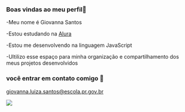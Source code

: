 ### Boas vindas ao meu perfil👋

-Meu nome é Giovanna Santos

-Estou estudando na [Alura](www.alura.com.br)


-Estou me desenvolvendo na linguagem JavaScript 


-Ultilizo esse espaço para minha organização e compartilhamento dos meus projetos desenvolvidos

### você entrar em contato comigo 📮

giovanna.luiza.santos@escola.pr.gov.br


![](https://media1.tenor.com/m/nv7f19HKB2oAAAAd/blank-stare-really.gif)
